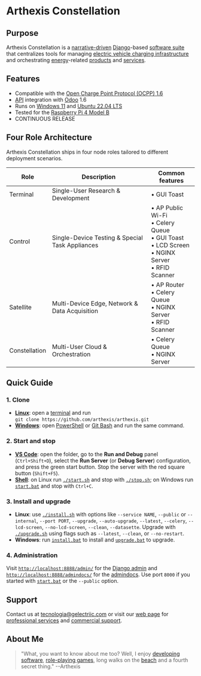 # Arthexis Constellation

## Purpose

Arthexis Constellation is a [narrative-driven](https://en.wikipedia.org/wiki/Narrative) [Django](https://www.djangoproject.com/)-based [software suite](https://en.wikipedia.org/wiki/Software_suite) that centralizes tools for managing [electric vehicle charging infrastructure](https://en.wikipedia.org/wiki/Charging_station) and orchestrating [energy](https://en.wikipedia.org/wiki/Energy)-related [products](https://en.wikipedia.org/wiki/Product_(business)) and [services](https://en.wikipedia.org/wiki/Service_(economics)).

## Features

- Compatible with the [Open Charge Point Protocol (OCPP) 1.6](https://www.openchargealliance.org/protocols/ocpp-16/)
- [API](https://en.wikipedia.org/wiki/API) integration with [Odoo](https://www.odoo.com/) 1.6
- Runs on [Windows 11](https://www.microsoft.com/windows/windows-11) and [Ubuntu 22.04 LTS](https://releases.ubuntu.com/22.04/)
- Tested for the [Raspberry Pi 4 Model B](https://www.raspberrypi.com/products/raspberry-pi-4-model-b/)
- CONTINUOUS RELEASE

## Four Role Architecture

Arthexis Constellation ships in four node roles tailored to different deployment scenarios.

| Role | Description | Common features |
| --- | --- | --- |
| Terminal | Single-User Research & Development | • GUI Toast |
| Control | Single-Device Testing & Special Task Appliances | • AP Public Wi-Fi<br>• Celery Queue<br>• GUI Toast<br>• LCD Screen<br>• NGINX Server<br>• RFID Scanner |
| Satellite | Multi-Device Edge, Network & Data Acquisition | • AP Router<br>• Celery Queue<br>• NGINX Server<br>• RFID Scanner |
| Constellation | Multi-User Cloud & Orchestration | • Celery Queue<br>• NGINX Server |

## Quick Guide

### 1. Clone
- **[Linux](https://en.wikipedia.org/wiki/Linux)**: open a [terminal](https://en.wikipedia.org/wiki/Command-line_interface) and run  
  `git clone https://github.com/arthexis/arthexis.git`
- **[Windows](https://en.wikipedia.org/wiki/Microsoft_Windows)**: open [PowerShell](https://learn.microsoft.com/powershell/) or [Git Bash](https://gitforwindows.org/) and run the same command.

### 2. Start and stop
- **[VS Code](https://code.visualstudio.com/)**: open the folder, go to the
  **Run and Debug** panel (`Ctrl+Shift+D`), select the **Run Server** (or
  **Debug Server**) configuration, and press the green start button. Stop the
  server with the red square button (`Shift+F5`).
- **[Shell](https://en.wikipedia.org/wiki/Shell_(computing))**: on Linux run [`./start.sh`](start.sh) and stop with [`./stop.sh`](stop.sh); on Windows run [`start.bat`](start.bat) and stop with `Ctrl+C`.

### 3. Install and upgrade
- **Linux**: use [`./install.sh`](install.sh) with options like `--service NAME`, `--public` or `--internal`, `--port PORT`, `--upgrade`, `--auto-upgrade`, `--latest`, `--celery`, `--lcd-screen`, `--no-lcd-screen`, `--clean`, `--datasette`. Upgrade with [`./upgrade.sh`](upgrade.sh) using flags such as `--latest`, `--clean`, or `--no-restart`.
- **Windows**: run [`install.bat`](install.bat) to install and [`upgrade.bat`](upgrade.bat) to upgrade.

### 4. Administration
Visit [`http://localhost:8888/admin/`](http://localhost:8888/admin/) for the [Django admin](https://docs.djangoproject.com/en/stable/ref/contrib/admin/) and [`http://localhost:8888/admindocs/`](http://localhost:8888/admindocs/) for the [admindocs](https://docs.djangoproject.com/en/stable/ref/contrib/admin/admindocs/). Use port `8000` if you started with [`start.bat`](start.bat) or the `--public` option.

## Support

Contact us at [tecnologia@gelectriic.com](mailto:tecnologia@gelectriic.com) or visit our [web page](https://www.gelectriic.com/) for [professional services](https://en.wikipedia.org/wiki/Professional_services) and [commercial support](https://en.wikipedia.org/wiki/Technical_support).

## About Me

> "What, you want to know about me too? Well, I enjoy [developing software](https://en.wikipedia.org/wiki/Software_development), [role-playing games](https://en.wikipedia.org/wiki/Role-playing_game), long walks on the [beach](https://en.wikipedia.org/wiki/Beach) and a fourth secret thing."
> --Arthexis

